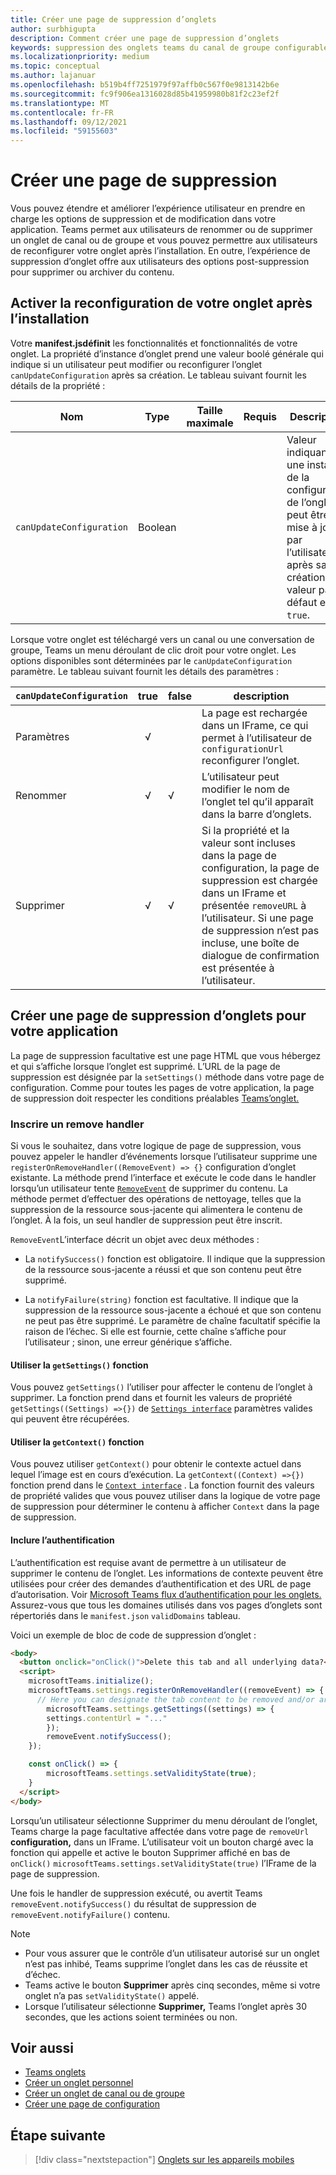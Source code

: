 ```yaml
---
title: Créer une page de suppression d’onglets
author: surbhigupta
description: Comment créer une page de suppression d’onglets
keywords: suppression des onglets teams du canal de groupe configurable
ms.localizationpriority: medium
ms.topic: conceptual
ms.author: lajanuar
ms.openlocfilehash: b519b4ff7251979f97affb0c567f0e9813142b6e
ms.sourcegitcommit: fc9f906ea1316028d85b41959980b81f2c23ef2f
ms.translationtype: MT
ms.contentlocale: fr-FR
ms.lasthandoff: 09/12/2021
ms.locfileid: "59155603"
---
```

# <a name="create-a-removal-page"></a>Créer une page de suppression

Vous pouvez étendre et améliorer l’expérience utilisateur en prendre en charge les options de suppression et de modification dans votre application. Teams permet aux utilisateurs de renommer ou de supprimer un onglet de canal ou de groupe et vous pouvez permettre aux utilisateurs de reconfigurer votre onglet après l’installation. En outre, l’expérience de suppression d’onglet offre aux utilisateurs des options post-suppression pour supprimer ou archiver du contenu.

## <a name="enable-your-tab-to-be-reconfigured-after-installation"></a>Activer la reconfiguration de votre onglet après l’installation

Votre **manifest.jsdéfinit** les fonctionnalités et fonctionnalités de votre onglet. La propriété d’instance d’onglet prend une valeur boolé générale qui indique si un utilisateur peut modifier ou reconfigurer l’onglet `canUpdateConfiguration` après sa création. Le tableau suivant fournit les détails de la propriété :

|Nom| Type| Taille maximale | Requis | Description|
|---|---|---|---|---|
|`canUpdateConfiguration`|Boolean|||Valeur indiquant si une instance de la configuration de l’onglet peut être mise à jour par l’utilisateur après sa création. La valeur par défaut est `true`. |

Lorsque votre onglet est téléchargé vers un canal ou une conversation de groupe, Teams un menu déroulant de clic droit pour votre onglet. Les options disponibles sont déterminées par le `canUpdateConfiguration` paramètre. Le tableau suivant fournit les détails des paramètres :

| `canUpdateConfiguration`| true   | false | description |
| ----------------------- | :----: | ----- | ----------- |
|     Paramètres            |   √    |       |La page est rechargée dans un IFrame, ce qui permet à l’utilisateur de `configurationUrl` reconfigurer l’onglet. |
|     Renommer              |   √    |   √   | L’utilisateur peut modifier le nom de l’onglet tel qu’il apparaît dans la barre d’onglets.          |
|     Supprimer              |   √    |   √   |  Si la propriété et la valeur sont incluses dans la page de configuration, la page de suppression est chargée dans un IFrame et présentée `removeURL` à l’utilisateur.   Si une page de suppression n’est pas incluse, une boîte de dialogue de confirmation est présentée à l’utilisateur.          |

## <a name="create-a-tab-removal-page-for-your-application"></a>Créer une page de suppression d’onglets pour votre application

La page de suppression facultative est une page HTML que vous hébergez et qui s’affiche lorsque l’onglet est supprimé. L’URL de la page de suppression est désignée par la `setSettings()` méthode dans votre page de configuration. Comme pour toutes les pages de votre application, la page de suppression doit respecter les conditions préalables [Teams’onglet.](../../../tabs/how-to/tab-requirements.md)

### <a name="register-a-remove-handler"></a>Inscrire un remove handler

Si vous le souhaitez, dans votre logique de page de suppression, vous pouvez appeler le handler d’événements lorsque l’utilisateur supprime une `registerOnRemoveHandler((RemoveEvent) => {}` configuration d’onglet existante. La méthode prend l’interface et exécute le code dans le handler lorsqu’un utilisateur tente [`RemoveEvent`](/javascript/api/@microsoft/teams-js/microsoftteams.settings.removeevent?view=msteams-client-js-latest&preserve-view=true) de supprimer du contenu. La méthode permet d’effectuer des opérations de nettoyage, telles que la suppression de la ressource sous-jacente qui alimentera le contenu de l’onglet. À la fois, un seul handler de suppression peut être inscrit.

`RemoveEvent`L’interface décrit un objet avec deux méthodes :

* La `notifySuccess()` fonction est obligatoire. Il indique que la suppression de la ressource sous-jacente a réussi et que son contenu peut être supprimé.

* La `notifyFailure(string)` fonction est facultative. Il indique que la suppression de la ressource sous-jacente a échoué et que son contenu ne peut pas être supprimé. Le paramètre de chaîne facultatif spécifie la raison de l’échec. Si elle est fournie, cette chaîne s’affiche pour l’utilisateur ; sinon, une erreur générique s’affiche.

#### <a name="use-the-getsettings-function"></a>Utiliser la `getSettings()` fonction

Vous pouvez `getSettings()` l’utiliser pour affecter le contenu de l’onglet à supprimer. La fonction prend dans et fournit les valeurs de propriété `getSettings((Settings) =>{})` de [`Settings interface`](/javascript/api/@microsoft/teams-js/microsoftteams.settings.settings?view=msteams-client-js-latest&preserve-view=true) paramètres valides qui peuvent être récupérées.

#### <a name="use-the-getcontext-function"></a>Utiliser la `getContext()` fonction

Vous pouvez utiliser `getContext()` pour obtenir le contexte actuel dans lequel l’image est en cours d’exécution. La `getContext((Context) =>{})` fonction prend dans le [`Context interface`](/javascript/api/@microsoft/teams-js/microsoftteams.context?view=msteams-client-js-latest&preserve-view=true) . La fonction fournit des valeurs de propriété valides que vous pouvez utiliser dans la logique de votre page de suppression pour déterminer le contenu à afficher `Context` dans la page de suppression.

#### <a name="include-authentication"></a>Inclure l’authentification

L’authentification est requise avant de permettre à un utilisateur de supprimer le contenu de l’onglet. Les informations de contexte peuvent être utilisées pour créer des demandes d’authentification et des URL de page d’autorisation. Voir [Microsoft Teams flux d’authentification pour les onglets.](~/tabs/how-to/authentication/auth-flow-tab.md) Assurez-vous que tous les domaines utilisés dans vos pages d’onglets sont répertoriés dans le `manifest.json` `validDomains` tableau.

Voici un exemple de bloc de code de suppression d’onglet :

```html
<body>
  <button onclick="onClick()">Delete this tab and all underlying data?</button>
  <script>
    microsoftTeams.initialize();
    microsoftTeams.settings.registerOnRemoveHandler((removeEvent) => {
      // Here you can designate the tab content to be removed and/or archived.
        microsoftTeams.settings.getSettings((settings) => {
        settings.contentUrl = "..."
        });
        removeEvent.notifySuccess();
    });

    const onClick() => {
        microsoftTeams.settings.setValidityState(true);
    }
  </script>
</body>

```

Lorsqu’un utilisateur  sélectionne Supprimer du menu déroulant de l’onglet, Teams charge la page facultative affectée dans votre page de `removeUrl` **configuration,** dans un IFrame. L’utilisateur voit un bouton chargé avec la fonction qui appelle et active le bouton Supprimer affiché en bas de `onClick()` `microsoftTeams.settings.setValidityState(true)` l’IFrame de la page de suppression. 

Une fois le handler de suppression exécuté, ou avertit Teams `removeEvent.notifySuccess()` du résultat de suppression de `removeEvent.notifyFailure()` contenu.

>[!NOTE]
> * Pour vous assurer que le contrôle d’un utilisateur autorisé sur un onglet n’est pas inhibé, Teams supprime l’onglet dans les cas de réussite et d’échec.
> * Teams active le bouton **Supprimer** après cinq secondes, même si votre onglet n’a pas `setValidityState()` appelé.
> * Lorsque l’utilisateur sélectionne **Supprimer,** Teams l’onglet après 30 secondes, que les actions soient terminées ou non.

## <a name="see-also"></a>Voir aussi

* [Teams onglets](~/tabs/what-are-tabs.md)
* [Créer un onglet personnel](~/tabs/how-to/create-personal-tab.md)
* [Créer un onglet de canal ou de groupe](~/tabs/how-to/create-channel-group-tab.md)
* [Créer une page de configuration](~/tabs/how-to/create-tab-pages/configuration-page.md)

## <a name="next-step"></a>Étape suivante

> [!div class="nextstepaction"]
> [Onglets sur les appareils mobiles](~/tabs/design/tabs-mobile.md)
